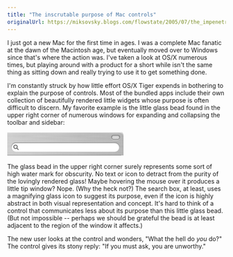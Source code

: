 ```yaml
---
title: "The inscrutable purpose of Mac controls"
originalUrl: https://miksovsky.blogs.com/flowstate/2005/07/the_impenetrabl.html
---
```


<p>
  I just got a new Mac for the first time in ages. I was a complete Mac fanatic
  at the dawn of the Macintosh age, but eventually moved over to Windows since
  that's where the action was. I've taken a look at OS/X numerous times, but
  playing around with a product for a short while isn't the same thing as
  sitting down and really trying to use it to get something done.
</p>
<p>
  I'm constantly struck by how little effort OS/X Tiger expends in bothering to
  explain the purpose of controls. Most of the bundled apps include their own
  collection of beautifully rendered little widgets whose purpose is often
  difficult to discern. My favorite example is the little glass bead found in
  the upper right corner of numerous windows for expanding and collapsing the
  toolbar and sidebar:
</p>
<p>
  <img
    src="/images/flowstate/mac_osx_glass_bead.png"
    alt="Mac_osx_glass_bead"
  />
</p>
<p>
  The glass bead in the upper right corner surely represents some sort of high
  water mark for obscurity. No text or icon to detract from the purity of the
  lovingly rendered glass! Maybe hovering the mouse over it produces a little
  tip window? Nope. (Why the heck not?) The search box, at least, uses a
  magnifying glass icon to suggest its purpose, even if the icon is highly
  abstract in both visual representation and concept. It's hard to think of a
  control that communicates less about its purpose than this little glass bead.
  (But not impossible -- perhaps we should be grateful the bead is at least
  adjacent to the region of the window it affects.)
</p>
<p>
  The new user looks at the control and wonders, &quot;What the hell do
  <em>you</em> do?&quot;<br />The control gives its stony reply: &quot;If you
  must ask, you are unworthy.&quot;<br />
</p>
